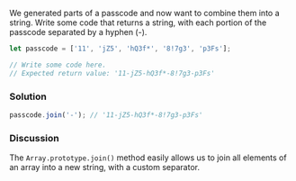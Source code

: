 We generated parts of a passcode and now want to combine them into a string. Write some code that returns a string, with each portion of the passcode separated by a hyphen (-).

```JavaScript
let passcode = ['11', 'jZ5', 'hQ3f*', '8!7g3', 'p3Fs'];

// Write some code here.
// Expected return value: '11-jZ5-hQ3f*-8!7g3-p3Fs'
```

### Solution
```JavaScript
passcode.join('-'); // '11-jZ5-hQ3f*-8!7g3-p3Fs'
```
### Discussion
The `Array.prototype.join()` method easily allows us to join all elements of an array into a new string, with a custom separator.


